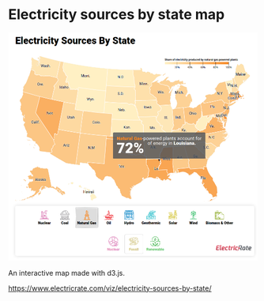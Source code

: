# Electricity sources by state map

![Electricity map preview](map.png)

An interactive map made with d3.js.

https://www.electricrate.com/viz/electricity-sources-by-state/
